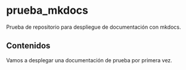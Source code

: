 # prueba_mkdocs
Prueba de repositorio para despliegue de documentación con mkdocs.

## Contenidos
Vamos a desplegar una documentación de prueba por primera vez.
